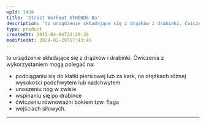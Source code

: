 ```yaml
---
wpId: 1434
title: 'Street Workout STHENOS 8a'
description: 'to urządzenie składające się z drążków i drabinki. Ćwiczenia z wykorzystaniem mogą polegać na: podciąganiu się do klatki piersiowej lub za kark, na drążkach różnej wysokości podchwytem lub nadchwytem unoszeniu nóg w zwisie wspinaniu się po drabince ćwiczeniu równoważni bokiem tzw. flaga wejściach siłowych.'
type: product
createdAt: 2015-04-04T23:29:36
modifiedAt: 2024-02-29T17:43:45
---
```



to urządzenie składające się z drążków i drabinki. Ćwiczenia z wykorzystaniem mogą polegać na:

*   podciąganiu się do klatki piersiowej lub za kark, na drążkach różnej wysokości podchwytem lub nadchwytem
*   unoszeniu nóg w zwisie
*   wspinaniu się po drabince
*   ćwiczeniu równoważni bokiem tzw. flaga
*   wejściach siłowych.

* * *